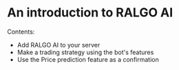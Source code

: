 # An introduction to RALGO AI

Contents:
+ Add RALGO AI to your server
+ Make a trading strategy using the bot's features
+ Use the Price prediction feature as a confirmation
